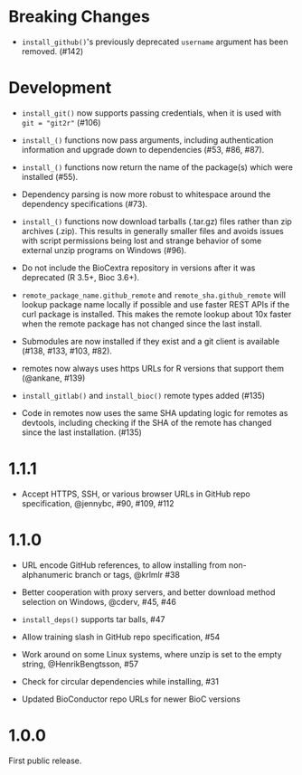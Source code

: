 # Breaking Changes

* `install_github()`'s previously deprecated `username` argument has been
  removed. (#142)

# Development

* `install_git()` now supports passing credentials, when it is used with `git =
  "git2r"` (#106)

* `install_()` functions now pass arguments, including authentication
  information and upgrade down to dependencies (#53, #86, #87).

* `install_()` functions now return the name of the package(s) which were
  installed (#55).

* Dependency parsing is now more robust to whitespace around the dependency
  specifications (#73).

* `install_()` functions now download tarballs (.tar.gz) files rather than zip
  archives (.zip). This results in generally smaller files and avoids issues
  with script permissions being lost and strange behavior of some external
  unzip programs on Windows (#96).

* Do not include the BioCextra repository in versions after it was deprecated
  (R 3.5+, Bioc 3.6+).

* `remote_package_name.github_remote` and `remote_sha.github_remote` will
  lookup package name locally if possible and use faster REST APIs if the curl
  package is installed. This makes the remote lookup about 10x faster when the
  remote package has not changed since the last install.

* Submodules are now installed if they exist and a git client is available
  (#138, #133, #103, #82).
* remotes now always uses https URLs for R versions that support them (@ankane,
  #139)

* `install_gitlab()` and `install_bioc()` remote types added (#135)

* Code in remotes now uses the same SHA updating logic for remotes as devtools,
including checking if the SHA of the remote has changed since the last
installation. (#135)

# 1.1.1

* Accept HTTPS, SSH, or various browser URLs in GitHub repo specification,
  @jennybc, #90, #109, #112

# 1.1.0

* URL encode GitHub references, to allow installing from non-alphanumeric
  branch or tags, @krlmlr #38

* Better cooperation with proxy servers, and better download method
  selection on Windows, @cderv, #45, #46

* `install_deps()` supports tar balls, #47

* Allow training slash in GitHub repo specification, #54

* Work around on some Linux systems, where unzip is set to the empty
  string, @HenrikBengtsson, #57

* Check for circular dependencies while installing, #31

* Updated BioConductor repo URLs for newer BioC versions

# 1.0.0

First public release.
